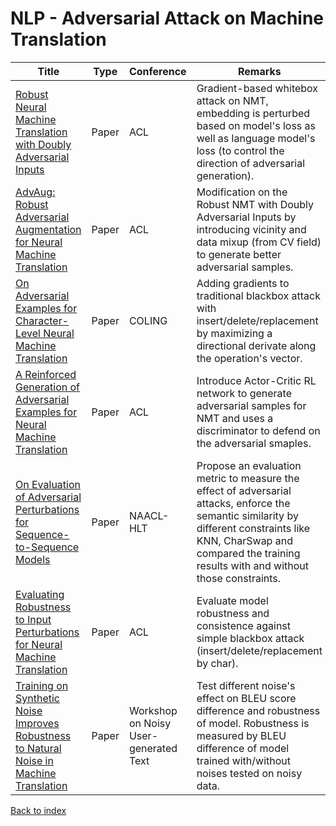 # NLP - Adversarial Attack on Machine Translation
|Title|Type|Conference|Remarks
|--|--|--|--|
|[Robust Neural Machine Translation with Doubly Adversarial Inputs](https://arxiv.org/pdf/1906.02443.pdf)|Paper|ACL|Gradient-based whitebox attack on NMT, embedding is perturbed based on model's loss as well as language model's loss (to control the direction of adversarial generation).|
|[AdvAug: Robust Adversarial Augmentation for Neural Machine Translation](https://arxiv.org/abs/2006.11834)|Paper|ACL|Modification on the Robust NMT with Doubly Adversarial Inputs by introducing vicinity and data mixup (from CV field) to generate better adversarial samples. 
|[On Adversarial Examples for Character-Level Neural Machine Translation](https://arxiv.org/abs/1806.09030)|Paper|COLING|Adding gradients to traditional blackbox attack with insert/delete/replacement by maximizing a directional derivate along the operation's vector.|
|[A Reinforced Generation of Adversarial Examples for Neural Machine Translation](https://arxiv.org/abs/1911.03677)|Paper|ACL|Introduce Actor-Critic RL network to generate adversarial samples for NMT and uses a discriminator to defend on the adversarial smaples.|
|[On Evaluation of Adversarial Perturbations for Sequence-to-Sequence Models](https://arxiv.org/abs/1903.06620)|Paper|NAACL-HLT|Propose an evaluation metric to measure the effect of adversarial attacks, enforce the semantic similarity by different constraints like KNN, CharSwap and compared the training results with and without those constraints.
|[Evaluating Robustness to Input Perturbations for Neural Machine Translation](https://www.aclweb.org/anthology/2020.acl-main.755.pdf)|Paper|ACL|Evaluate model robustness and consistence against simple blackbox attack (insert/delete/replacement by char).
|[Training on Synthetic Noise Improves Robustness to Natural Noise in Machine Translation](https://www.aclweb.org/anthology/D19-5506.pdf)|Paper|Workshop on Noisy User-generated Text| Test different noise's effect on BLEU score difference and robustness of model. Robustness is measured by BLEU difference of model trained with/without noises tested on noisy data.

[Back to index](../README.md)